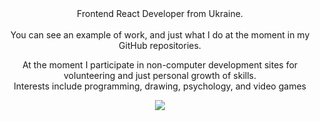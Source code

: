 <div id="body" align="center">
  Frontend React Developer from Ukraine.<br/><br/>
  You can see an example of work, and just what I do at the moment in my GitHub repositories.
  
  At the moment I participate in non-computer development sites for volunteering and just personal growth of skills.<br/>
  Interests include programming, drawing, psychology, and video games
</div>

<div id="vidgets" align="center">
  <div id="badges">
  <a href="https://www.linkedin.com/in/%D1%96%D0%BB%D0%BB%D1%8F-%D1%87%D0%B5%D1%80%D0%B5%D0%B4%D0%BD%D0%B8%D1%87%D0%B5%D0%BD%D0%BA%D0%BE-55b957332/">
    <img src="https://img.shields.io/badge/LinkedIn-blue?logo=linkedin&logoColor=white" />
  </a>
</div>

  <div id="views">
    <img src="https://komarev.com/ghpvc/?username=blednyikaklanaya&style=flat-square&color=blue" alt=""/>
  </div>
</div>

